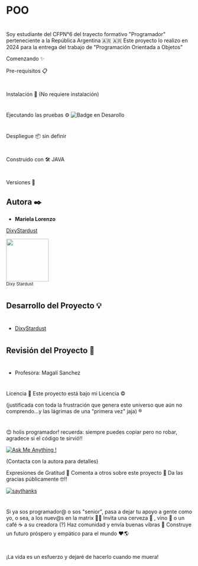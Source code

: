 # POO
#
Soy estudiante del CFPN°6 del trayecto formativo "Programador" perteneciente a la República Argentina 🇦🇷 🇦🇷
Este proyecto lo realizo en 2024 para la entrega del trabajo de "Programación Orientada a Objetos"


Comenzando ✨



Pre-requisitos 📋
#


Instalación 🔧
(No requiere instalación)
#


Ejecutando las pruebas ⚙️
![Badge en Desarollo](https://img.shields.io/badge/STATUS-EN%20DESAROLLO-green)
#


Despliegue 📦
sin definir
#


Construido con 🛠️
JAVA
#


Versiones 📌



## **Autora** ✒️

* **Mariela Lorenzo**

[DixyStardust](https://github.com/DixyStardust)

<img src="https://avatars.githubusercontent.com/u/114081375?v=4" width=115><br><sub> Dixy Stardust </sub>


#
## Desarrollo del Proyecto 💡
#
* [DixyStardust](https://github.com/DixyStardust) 


#
## Revisión del Proyecto 📁
#
* Profesora: Magalí Sanchez

#
Licencia 📄
Este proyecto está bajo mi Licencia ©️

(justificada con toda la frustración que genera este universo que aún no comprendo...y las lágrimas de una "primera vez" jaja) ®️
#
😊 holis programador! recuerda: siempre puedes copiar pero no robar, agradece si el código te sirvió!!

[![Ask Me Anything !](https://img.shields.io/badge/Ask%20me-anything-1abc9c.svg)](https://GitHub.com/Naereen/ama)

(Contacta con la autora para detalles)

Expresiones de Gratitud 🎁
Comenta a otros sobre este proyecto 📢
Da las gracias públicamente 🤓!!

[![saythanks](https://img.shields.io/badge/say-thanks-ff69b4.svg)](https://saythanks.io/to/kennethreitz)
#
Si ya sos programador@ o sos "senior", pasa a dejar tu apoyo a gente como yo, o sea, a los nuev@s en la matrix 💫💬
Invita una cerveza 🍺 , vino 🍷 o un café ☕ a su creadora (?)
Haz comunidad y envía buenas vibras 🥰
Construye un futuro próspero y empático para el mundo ❤️🌎
#
¡La vida es un esfuerzo y dejaré de hacerlo cuando me muera!
#
